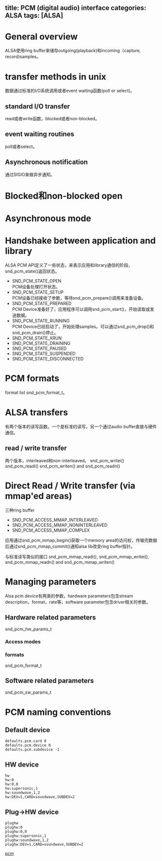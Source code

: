 title: PCM (digital audio) interface
categories: ALSA
tags: [ALSA]
---

# General overview
ALSA使用ring buffer来储存outgoing(playback)和incoming（capture, record)samples。

# transfer methods in unix
数据通过标准的I/O系统调用或者event waiting函数(poll or select)。

## standard I/O transfer
read或者write函数，blocked或者non-blocked。

## event waiting routines
poll或者select。

## Asynchronous notification
通过SIGIO来做异步通知。

# Blocked和non-blocked open

# Asynchronous mode

# Handshake between application and library
ALSA PCM API定义了一些状态，来表示应用和library通信的阶段，snd_pcm_state()返回状态。

- SND\_PCM\_STATE\_OPEN   
PCM设备处理打开状态。
- SND\_PCM\_STATE\_SETUP   
PCM设备已经接收了参数，等待snd_pcm_prepare()调用来准备设备。
- SND\_PCM\_STATE\_PREPARED   
PCM Device准备好了，应用程序可以调用snd_pcm_start()，开始读取或发送数据。
- SND\_PCM\_STATE\_RUNNING   
PCM Device已经启动了，开始处理samples。可以通过snd\_pcm\_drop()和snd\_pcm\_drain()停止。
- SND\_PCM\_STATE\_XRUN   
- SND\_PCM\_STATE\_DRAINING
- SND\_PCM\_STATE\_PAUSED
- SND\_PCM\_STATE\_SUSPENDED
- SND\_PCM\_STATE\_DISCONNECTED

# PCM formats
format list snd\_pcm\_format\_t。

# ALSA transfers
有两个版本的读写函数。一个是标准的读写，另一个通过audio buffer直接与硬件通信。

## read / write transfer
两个版本，interleaved和non-interleaved。
snd\_pcm\_writei() snd\_pcm\_readi()
snd\_pcm\_writen() and snd\_pcm\_readn()

# Direct Read / Write transfer (via mmap'ed areas)
三种ring buffer

- SND\_PCM\_ACCESS\_MMAP\_INTERLEAVED
- SND\_PCM\_ACCESS\_MMAP\_NONINTERLEAVED
- SND\_PCM\_ACCESS\_MMAP\_COMPLEX

应用通过snd\_pcm\_mmap\_begin()获取一个memory area的访问权，传输完数据后通过snd\_pcm\_mmap\_commit()通知alsa lib改变ring buffer指针。

与标准读写类似的接口 snd\_pcm\_mmap\_readi(), snd\_pcm\_mmap\_writei(), snd\_pcm\_mmap\_readn() and snd\_pcm\_mmap\_writen()

# Managing parameters
Alsa pcm device有两类的参数，hardware parameters包含stream description，format，rate等，software parameter包含driver相关的参数。

## Hardware related parameters
snd\_pcm\_hw\_params\_t

### Access modes

### formats
snd\_pcm\_format\_t

## Software related parameters
snd\_pcm\_sw\_params\_t

# PCM naming conventions
## Default device
	defaults.pcm.card 0
	defaults.pcm.device 0
	defaults.pcm.subdevice -1
## HW device
	hw
	hw:0
	hw:0,0
	hw:supersonic,1
	hw:soundwave,1,2
	hw:DEV=1,CARD=soundwave,SUBDEV=2
## Plug->HW device
	plughw
	plughw:0
	plughw:0,0
	plughw:supersonic,1
	plughw:soundwave,1,2
	plughw:DEV=1,CARD=soundwave,SUBDEV=2
 


[pcm](http://alsa-project.org/alsa-doc/alsa-lib/pcm.html)